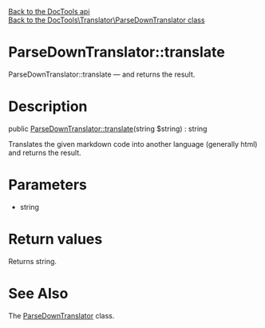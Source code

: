 [Back to the DocTools api](https://github.com/lingtalfi/DocTools/blob/master/doc/api/DocTools.md)<br>
[Back to the DocTools\Translator\ParseDownTranslator class](https://github.com/lingtalfi/DocTools/blob/master/doc/api/DocTools/Translator/ParseDownTranslator.md)


ParseDownTranslator::translate
================



ParseDownTranslator::translate — and returns the result.




Description
================


public [ParseDownTranslator::translate](https://github.com/lingtalfi/DocTools/blob/master/doc/api/DocTools/Translator/ParseDownTranslator/translate.md)(string $string) : string




Translates the given markdown code into another language (generally html)
and returns the result.




Parameters
================


- string

    


Return values
================

Returns string.







See Also
================

The [ParseDownTranslator](https://github.com/lingtalfi/DocTools/blob/master/doc/api/DocTools/Translator/ParseDownTranslator.md) class.



